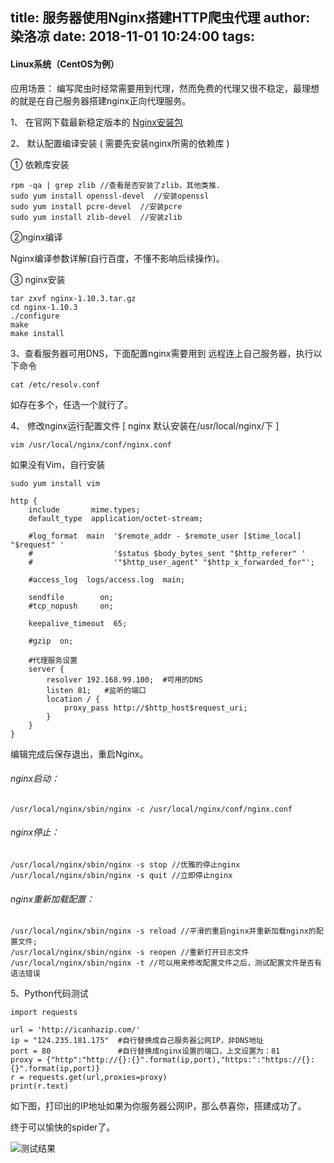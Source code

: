 title: 服务器使用Nginx搭建HTTP爬虫代理
author: 染洛凉
date: 2018-11-01 10:24:00
tags:
---
#### Linux系统（CentOS为例）
应用场景： 
		编写爬虫时经常需要用到代理，然而免费的代理又很不稳定，最理想的就是在自己服务器搭建nginx正向代理服务。

1、 在官网下载最新稳定版本的 [Nginx安装包](http://nginx.org/download/nginx-1.10.3.tar.gz)

2、 默认配置编译安装 ( 需要先安装nginx所需的依赖库 )

① 依赖库安装

```
rpm -qa | grep zlib //查看是否安装了zlib，其他类推.
sudo yum install openssl-devel  //安装openssl
sudo yum install pcre-devel  //安装pcre
sudo yum install zlib-devel  //安装zlib
```

②nginx编译

Nginx编译参数详解(自行百度，不懂不影响后续操作)。

③ nginx安装
```
tar zxvf nginx-1.10.3.tar.gz 
cd nginx-1.10.3 
./configure 
make 
make install
```

3、查看服务器可用DNS，下面配置nginx需要用到
   远程连上自己服务器，执行以下命令
```
cat /etc/resolv.conf
```
如存在多个，任选一个就行了。

4、 修改nginx运行配置文件 [ nginx 默认安装在/usr/local/nginx/下 ]
```
vim /usr/local/nginx/conf/nginx.conf
```
如果没有Vim，自行安装
```
sudo yum install vim
```
```
http {
    include       mime.types;
    default_type  application/octet-stream;

    #log_format  main  '$remote_addr - $remote_user [$time_local] "$request" '
    #                  '$status $body_bytes_sent "$http_referer" '
    #                  '"$http_user_agent" "$http_x_forwarded_for"';

    #access_log  logs/access.log  main;

    sendfile        on;
    #tcp_nopush     on;

    keepalive_timeout  65;

    #gzip  on;

    #代理服务设置
    server {
        resolver 192.168.99.100;  #可用的DNS
        listen 81;   #监听的端口
        location / { 
            proxy_pass http://$http_host$request_uri;
        }   
    }
} 
```
编辑完成后保存退出，重启Nginx。

###### nginx启动：
```
/usr/local/nginx/sbin/nginx -c /usr/local/nginx/conf/nginx.conf
```

###### nginx停止：
```
/usr/local/nginx/sbin/nginx -s stop //优雅的停止nginx 
/usr/local/nginx/sbin/nginx -s quit //立即停止nginx
```

###### nginx重新加载配置：
```
/usr/local/nginx/sbin/nginx -s reload //平滑的重启nginx并重新加载nginx的配置文件; 
/usr/local/nginx/sbin/nginx -s reopen //重新打开日志文件 
/usr/local/nginx/sbin/nginx -t //可以用来修改配置文件之后，测试配置文件是否有语法错误
```
5、Python代码测试
```
import requests

url = 'http://icanhazip.com/'
ip = "124.235.181.175"	#自行替换成自己服务器公网IP，非DNS地址
port = 80				#自行替换成nginx设置的端口，上文设置为：81
proxy = {"http":"http://{}:{}".format(ip,port),"https:":"https://{}:{}".format(ip,port)}
r = requests.get(url,proxies=proxy)
print(r.text)
```
如下图，打印出的IP地址如果为你服务器公网IP，那么恭喜你，搭建成功了。

终于可以愉快的spider了。

![测试结果](/images/pasted-0.png)